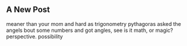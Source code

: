 ## A New Post

meaner than your mom and hard as trigonometry
pythagoras asked the angels bout some numbers and got angles, see
is it math, or magic? perspective. possibility